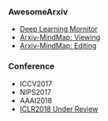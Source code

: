 
### AwesomeArxiv

- [Deep Learning Mornitor](https://deeplearn.org/)
- [Arxiv-MindMap: Viewing](https://coggle.it/diagram/59f01f3b7d5a910001222887/8e783d4c348b024a0593af57a7593d762ea2860f493fd01c9caa6cf98591d91e)
- [Arxiv-MindMap: Editing](https://coggle.it/diagram/WfAfO31akQABIiiH)


### Conference
- ICCV2017
- NIPS2017
- AAAI2018
- [ICLR2018 Under Review](http://iclr2018.mmanukyan.io/)

